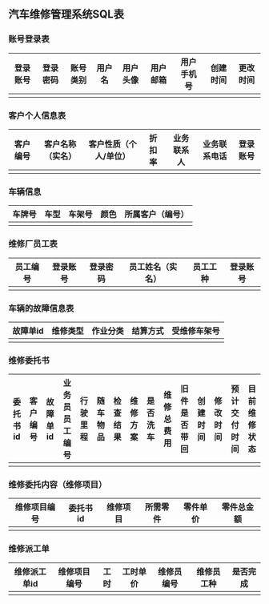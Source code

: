 ## 汽车维修管理系统SQL表

### 账号登录表

| 登录账号 | 登录密码 | 账号类别 | 用户名 | 用户头像 | 用户邮箱 | 用户手机号 | 创建时间 | 更改时间 |
| -------- | -------- | -------- | ------ | -------- | -------- | ---------- | -------- | -------- |
|          |          |          |        |          |          |            |          |          |

### 客户个人信息表

| 客户编号 | 客户名称（实名） | 客户性质（个人/单位） | 折扣率 | 业务联系人 | 业务联系电话 | 登录账号 |
| -------- | ---------------- | --------------------- | ------ | ---------- | ------------ | -------- |
|          |                  |                       |        |            |              |          |

### 车辆信息

| 车牌号 | 车型 | 车架号 | 颜色 | 所属客户（编号） |
| ------ | ---- | ------ | ---- | ---------------- |
|        |      |        |      |                  |

### 维修厂员工表

| 员工编号 | 登录账号 | 登录密码 | 员工姓名（实名） | 员工工种 | 登录账号 |
| -------- | -------- | -------- | ---------------- | -------- | -------- |
|          |          |          |                  |          |          |

### 车辆的故障信息表

| 故障单id | 维修类型 | 作业分类 | 结算方式 | 受维修车架号 |
| -------- | -------- | -------- | -------- | ------------ |
|          |          |          |          |              |

### 维修委托书

| 委托书id | 客户编号 | 故障单id | 业务员员工编号 | 行驶里程 | 随车物品 | 检查结果 | 维修方案 | 是否洗车 | 维修总费用 | 旧件是否带回 | 创建时间 | 修改时间 | 预计交付时间 | 目前维修状态 |
| -------- | -------- | -------- | -------------- | -------- | -------- | -------- | -------- | -------- | ---------- | ------------ | -------- | -------- | ------------ | ------------ |
|          |          |          |                |          |          |          |          |          |            |              |          |          |              |              |

### 维修委托内容（维修项目）

| 维修项目编号 | 委托书id | 维修项目 | 所需零件 | 零件单价 | 零件总金额 |
| ------------ | -------- | -------- | -------- | -------- | ---------- |
|              |          |          |          |          |            |

### 维修派工单

| 维修派工单id | 维修项目编号 | 工时 | 工时单价 | 维修员编号 | 维修员工种 | 是否完成 |
| ------------ | ------------ | ---- | -------- | ---------- | ---------- | -------- |
|              |              |      |          |            |            |          |

